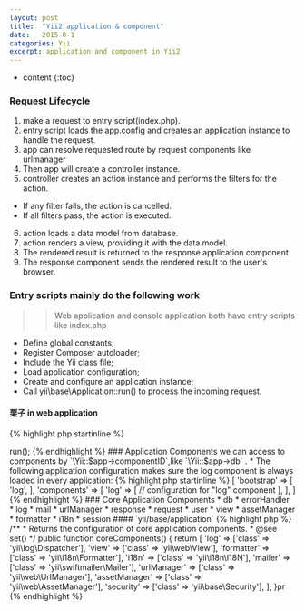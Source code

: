 ```yaml
---
layout: post
title:  "Yii2 application & component"
date:   2015-8-1
categories: Yii
excerpt: application and component in Yii2
---
```


* content
{:toc}

### Request Lifecycle

1. make a request to entry script(index.php).
2. entry script loads the app.config and creates an application instance to handle the request.
3. app can resolve requested route by request components like urlmanager
4. Then app will create a controller instance.
5. controller creates an action instance and performs the filters for the action.
  * If any filter fails, the action is cancelled.
  * If all filters pass, the action is executed.
6. action loads a data model from database.
7. action renders a view, providing it with the data model.
8. The rendered result is returned to the response application component.
9. The response component sends the rendered result to the user's browser.

### Entry scripts mainly do the following work

 >> Web application and console application both have entry scripts like index.php

* Define global constants;
* Register Composer autoloader;
* Include the Yii class file;
* Load application configuration;
* Create and configure an application instance;
* Call yii\base\Application::run() to process the incoming request.

#### 栗子 in web application

{% highlight php startinline %}

<?php
defined('YII_DEBUG') or define('YII_DEBUG', true);
defined('YII_ENV') or define('YII_ENV', 'dev');

// register Composer autoloader
require(__DIR__ . '/../vendor/autoload.php');

// include Yii class file
require(__DIR__ . '/../vendor/yiisoft/yii2/Yii.php');

// load application configuration
$config = require(__DIR__ . '/../config/web.php');

// create, configure and run application
(new yii\web\Application($config))->run();

{% endhighlight %}


### Application Components

we can access to components by `\Yii::$app->componentID`,like `\Yii::$app->db` .

* The following application configuration makes sure the log component is always loaded in every application:

{% highlight php startinline %}
[
    'bootstrap' => [
        'log',
    ],
    'components' => [
        'log' => [
            // configuration for "log" component
        ],
    ],
]
{% endhighlight %}

### Core Application Components

* db
* errorHandler
* log
* mail
* urlManager
* response
* request
* user
* view
* assetManager
* formatter
* i18n
* session

#### `yii/base/application`

{% highlight php %}
/**
     * Returns the configuration of core application components.
     * @see set()
     */
    public function coreComponents()
    {
        return [
            'log' => ['class' => 'yii\log\Dispatcher'],
            'view' => ['class' => 'yii\web\View'],
            'formatter' => ['class' => 'yii\i18n\Formatter'],
            'i18n' => ['class' => 'yii\i18n\I18N'],
            'mailer' => ['class' => 'yii\swiftmailer\Mailer'],
            'urlManager' => ['class' => 'yii\web\UrlManager'],
            'assetManager' => ['class' => 'yii\web\AssetManager'],
            'security' => ['class' => 'yii\base\Security'],
        ];
    }pr
{% endhighlight %}








